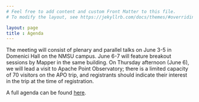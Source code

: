 ```yaml
---
# Feel free to add content and custom Front Matter to this file.
# To modify the layout, see https://jekyllrb.com/docs/themes/#overriding-theme-defaults

layout: page
title : Agenda
---
```

The meeting will consist of plenary and parallel talks on June 3-5 in Domenici Hall on
the NMSU campus.  June 6-7 will feature breakout sessions by Mapper in the same building.
On Thursday afternoon (June 6), we will lead a visit to Apache Point Observatory; there is a limited capacity of 70 visitors on the APO trip, and registrants should indicate their interest in the trip at the time of registration.  

A full agenda can be found [here](https://docs.google.com/spreadsheets/d/1hBucktEvI5ya6K9_AX7t7OdvjikRbjatp73UfvGhyho/edit#gid=0).  
